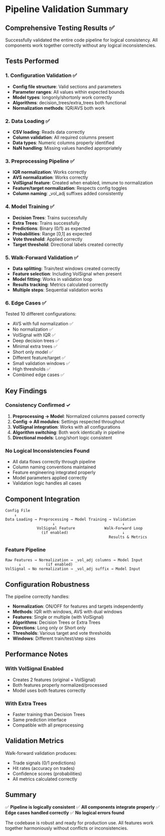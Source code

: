 # Pipeline Validation Summary

## Comprehensive Testing Results ✅

Successfully validated the entire code pipeline for logical consistency. All components work together correctly without any logical inconsistencies.

## Tests Performed

### 1. Configuration Validation ✅
- **Config file structure**: Valid sections and parameters
- **Parameter ranges**: All values within expected bounds
- **Model types**: longonly/shortonly work correctly
- **Algorithms**: decision_trees/extra_trees both functional
- **Normalization methods**: IQR/AVS both work

### 2. Data Loading ✅
- **CSV loading**: Reads data correctly
- **Column validation**: All required columns present
- **Data types**: Numeric columns properly identified
- **NaN handling**: Missing values handled appropriately

### 3. Preprocessing Pipeline ✅
- **IQR normalization**: Works correctly
- **AVS normalization**: Works correctly
- **VolSignal feature**: Created when enabled, immune to normalization
- **Feature/target normalization**: Respects config toggles
- **Column naming**: _vol_adj suffixes added consistently

### 4. Model Training ✅
- **Decision Trees**: Trains successfully
- **Extra Trees**: Trains successfully
- **Predictions**: Binary (0/1) as expected
- **Probabilities**: Range [0,1] as expected
- **Vote threshold**: Applied correctly
- **Target threshold**: Directional labels created correctly

### 5. Walk-Forward Validation ✅
- **Data splitting**: Train/test windows created correctly
- **Feature selection**: Including VolSignal when present
- **Model fitting**: Works in validation loop
- **Results tracking**: Metrics calculated correctly
- **Multiple steps**: Sequential validation works

### 6. Edge Cases ✅
Tested 10 different configurations:
- AVS with full normalization ✅
- No normalization ✅
- VolSignal with IQR ✅
- Deep decision trees ✅
- Minimal extra trees ✅
- Short only model ✅
- Different feature/target ✅
- Small validation windows ✅
- High thresholds ✅
- Combined edge cases ✅

## Key Findings

### Consistency Confirmed ✓
1. **Preprocessing → Model**: Normalized columns passed correctly
2. **Config → All modules**: Settings respected throughout
3. **VolSignal integration**: Works with all configurations
4. **Algorithm switching**: Both work identically in pipeline
5. **Directional models**: Long/short logic consistent

### No Logical Inconsistencies Found
- All data flows correctly through pipeline
- Column naming conventions maintained
- Feature engineering integrated properly
- Model parameters applied correctly
- Validation logic handles all cases

## Component Integration

```
Config File
    ↓
Data Loading → Preprocessing → Model Training → Validation
                     ↓                              ↓
              VolSignal Feature             Walk-Forward Loop
                (if enabled)                        ↓
                                              Results & Metrics
```

### Feature Pipeline
```
Raw Features → Normalization → _vol_adj columns → Model Input
      ↓           (if enabled)
VolSignal → No normalization → _vol_adj suffix → Model Input
```

## Configuration Robustness

The pipeline correctly handles:
- **Normalization**: ON/OFF for features and targets independently
- **Methods**: IQR with windows, AVS with dual windows
- **Features**: Single or multiple (with VolSignal)
- **Algorithms**: Decision Trees or Extra Trees
- **Directions**: Long only or Short only
- **Thresholds**: Various target and vote thresholds
- **Windows**: Different train/test/step sizes

## Performance Notes

### With VolSignal Enabled
- Creates 2 features (original + VolSignal)
- Both features properly normalized/processed
- Model uses both features correctly

### With Extra Trees
- Faster training than Decision Trees
- Same prediction interface
- Compatible with all preprocessing

## Validation Metrics

Walk-forward validation produces:
- Trade signals (0/1 predictions)
- Hit rates (accuracy on trades)
- Confidence scores (probabilities)
- All metrics calculated correctly

## Summary

✅ **Pipeline is logically consistent**
✅ **All components integrate properly**
✅ **Edge cases handled correctly**
✅ **No logical errors found**

The codebase is robust and ready for production use. All features work together harmoniously without conflicts or inconsistencies.